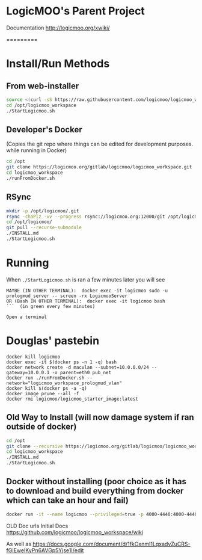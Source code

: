 # LogicMOO's Parent Project 

Documentation  http://logicmoo.org/xwiki/

=========

# Install/Run  Methods


## From web-installer 
```bash
source <(curl -sS https://raw.githubusercontent.com/logicmoo/logicmoo_workspace/master/web_install.sh)
cd /opt/logicmoo_workspace
./StartLogicmoo.sh
```

## Developer's Docker 
(Copies the git repo where things can be edited for development purposes. while running in Docker)
```bash
cd /opt
git clone https://logicmoo.org/gitlab/logicmoo/logicmoo_workspace.git
cd logicmoo_workspace
./runFromDocker.sh
```

## RSync
```bash
mkdir -p /opt/logicmoo/.git
rsync -chaPlz -vv --progress rsync://logicmoo.org:12000/git /opt/logicmoo/.git
cd /opt/logicmoo/
git pull --recurse-submodule
./INSTALL.md
./StartLogicmoo.sh
```

# Running

When `./StartLogicmoo.sh` is ran a few minutes later you will see 
```
MAYBE (IN OTHER TERMINAL):  docker exec -it logicmoo sudo -u prologmud_server -- screen -rx LogicmooServer
OR (Bash IN OTHER TERMINAL):  docker exec -it logicmoo bash
```  (in green every few minutes)

Open a terminal 
```







# Douglas' pastebin
```
docker kill logicmoo
docker exec -it $(docker ps -n 1 -q) bash
docker network create -d macvlan --subnet=10.0.0.0/24 --gateway=10.0.0.1 -o parent=eth0 pub_net
docker run ./runFromDocker.sh --network="logicmoo_workspace_prologmud_vlan"
docker kill $(docker ps -a -q)
docker image prune --all -f
docker rmi logicmoo/logicmoo_starter_image:latest
```

## Old Way to Install (will now damage system if ran outside of docker)
```bash
cd /opt
git clone --recursive https://logicmoo.org/gitlab/logicmoo/logicmoo_workspace.git
cd logicmoo_workspace
./INSTALL.md
./StartLogicmoo.sh
```


## Docker without installing (poor choice as it has to download and build everything from docker which can take an hour and fail)
```bash
docker run -it --name logicmoo --privileged=true -p 4000-4440:4000-4440 -p 4443:443 -p 3020:3020 logicmoo/logicmoo_workspace:latest
```

OLD Doc urls
Initial Docs https://github.com/logicmoo/logicmoo_workspace/wiki

As well as https://docs.google.com/document/d/1fkOxnmI1LqxadvZuCRS-fGIEweIKyPn6AVGp5Yjse1I/edit



